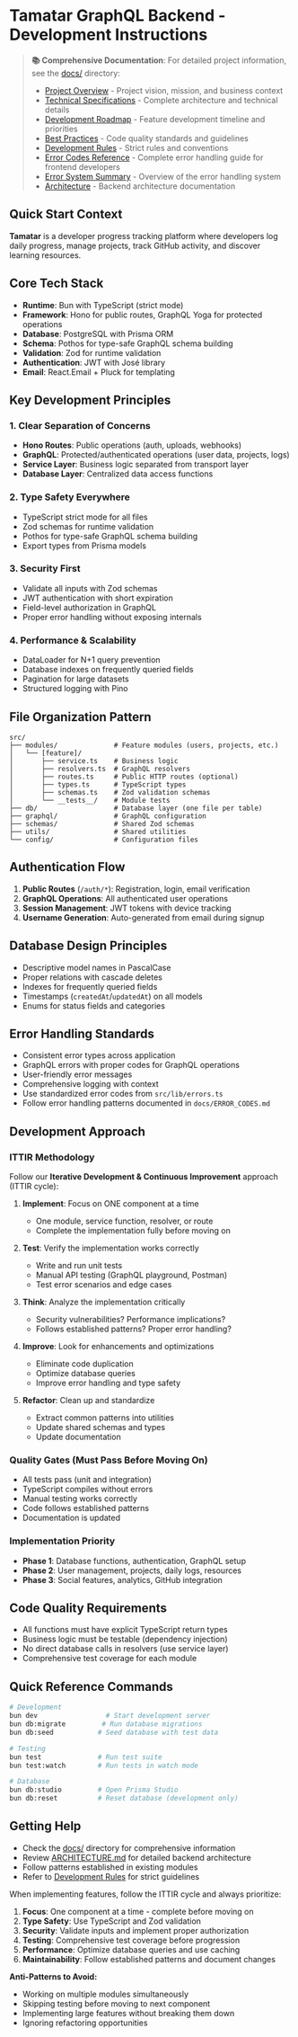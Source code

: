 # Tamatar GraphQL Backend - Development Instructions

> **📚 Comprehensive Documentation**: For detailed project information, see the [docs/](../docs/) directory:
> - [Project Overview](../docs/PROJECT_OVERVIEW.md) - Project vision, mission, and business context
> - [Technical Specifications](../docs/TECHNICAL_SPECS.md) - Complete architecture and technical details
> - [Development Roadmap](../docs/ROADMAP.md) - Feature development timeline and priorities
> - [Best Practices](../docs/BEST_PRACTICES.md) - Code quality standards and guidelines
> - [Development Rules](../docs/DEVELOPMENT_RULES.md) - Strict rules and conventions
> - [Error Codes Reference](../docs/ERROR_CODES.md) - Complete error handling guide for frontend developers
> - [Error System Summary](../docs/ERROR_SYSTEM_SUMMARY.md) - Overview of the error handling system
> - [Architecture](../ARCHITECTURE.md) - Backend architecture documentation

## Quick Start Context

**Tamatar** is a developer progress tracking platform where developers log daily progress, manage projects, track GitHub activity, and discover learning resources.

## Core Tech Stack
- **Runtime**: Bun with TypeScript (strict mode)
- **Framework**: Hono for public routes, GraphQL Yoga for protected operations
- **Database**: PostgreSQL with Prisma ORM
- **Schema**: Pothos for type-safe GraphQL schema building
- **Validation**: Zod for runtime validation
- **Authentication**: JWT with José library
- **Email**: React.Email + Pluck for templating

## Key Development Principles

### 1. Clear Separation of Concerns
- **Hono Routes**: Public operations (auth, uploads, webhooks)
- **GraphQL**: Protected/authenticated operations (user data, projects, logs)
- **Service Layer**: Business logic separated from transport layer
- **Database Layer**: Centralized data access functions

### 2. Type Safety Everywhere
- TypeScript strict mode for all files
- Zod schemas for runtime validation
- Pothos for type-safe GraphQL schema building
- Export types from Prisma models

### 3. Security First
- Validate all inputs with Zod schemas
- JWT authentication with short expiration
- Field-level authorization in GraphQL
- Proper error handling without exposing internals

### 4. Performance & Scalability
- DataLoader for N+1 query prevention
- Database indexes on frequently queried fields
- Pagination for large datasets
- Structured logging with Pino

## File Organization Pattern
```
src/
├── modules/              # Feature modules (users, projects, etc.)
│   └── [feature]/
│       ├── service.ts    # Business logic
│       ├── resolvers.ts  # GraphQL resolvers
│       ├── routes.ts     # Public HTTP routes (optional)
│       ├── types.ts      # TypeScript types
│       ├── schemas.ts    # Zod validation schemas
│       └── __tests__/    # Module tests
├── db/                   # Database layer (one file per table)
├── graphql/              # GraphQL configuration
├── schemas/              # Shared Zod schemas
├── utils/                # Shared utilities
└── config/               # Configuration files
```

## Authentication Flow
1. **Public Routes** (`/auth/*`): Registration, login, email verification
2. **GraphQL Operations**: All authenticated user operations
3. **Session Management**: JWT tokens with device tracking
4. **Username Generation**: Auto-generated from email during signup

## Database Design Principles
- Descriptive model names in PascalCase
- Proper relations with cascade deletes
- Indexes for frequently queried fields
- Timestamps (`createdAt`/`updatedAt`) on all models
- Enums for status fields and categories

## Error Handling Standards
- Consistent error types across application
- GraphQL errors with proper codes for GraphQL operations
- User-friendly error messages
- Comprehensive logging with context
- Use standardized error codes from `src/lib/errors.ts`
- Follow error handling patterns documented in `docs/ERROR_CODES.md`

## Development Approach

### ITTIR Methodology
Follow our **Iterative Development & Continuous Improvement** approach (ITTIR cycle):

1. **Implement**: Focus on ONE component at a time
   - One module, service function, resolver, or route
   - Complete the implementation fully before moving on

2. **Test**: Verify the implementation works correctly
   - Write and run unit tests
   - Manual API testing (GraphQL playground, Postman)
   - Test error scenarios and edge cases

3. **Think**: Analyze the implementation critically
   - Security vulnerabilities? Performance implications?
   - Follows established patterns? Proper error handling?

4. **Improve**: Look for enhancements and optimizations
   - Eliminate code duplication
   - Optimize database queries
   - Improve error handling and type safety

5. **Refactor**: Clean up and standardize
   - Extract common patterns into utilities
   - Update shared schemas and types
   - Update documentation

### Quality Gates (Must Pass Before Moving On)
- All tests pass (unit and integration)
- TypeScript compiles without errors
- Manual testing works correctly
- Code follows established patterns
- Documentation is updated

### Implementation Priority
- **Phase 1**: Database functions, authentication, GraphQL setup
- **Phase 2**: User management, projects, daily logs, resources  
- **Phase 3**: Social features, analytics, GitHub integration

## Code Quality Requirements
- All functions must have explicit TypeScript return types
- Business logic must be testable (dependency injection)
- No direct database calls in resolvers (use service layer)
- Comprehensive test coverage for each module

## Quick Reference Commands
```bash
# Development
bun dev                 # Start development server
bun db:migrate         # Run database migrations
bun db:seed           # Seed database with test data

# Testing
bun test              # Run test suite
bun test:watch        # Run tests in watch mode

# Database
bun db:studio         # Open Prisma Studio
bun db:reset          # Reset database (development only)
```

## Getting Help
- Check the [docs/](../docs/) directory for comprehensive information
- Review [ARCHITECTURE.md](../ARCHITECTURE.md) for detailed backend architecture
- Follow patterns established in existing modules
- Refer to [Development Rules](../docs/DEVELOPMENT_RULES.md) for strict guidelines

When implementing features, follow the ITTIR cycle and always prioritize:
1. **Focus**: One component at a time - complete before moving on
2. **Type Safety**: Use TypeScript and Zod validation
3. **Security**: Validate inputs and implement proper authorization  
4. **Testing**: Comprehensive test coverage before progression
5. **Performance**: Optimize database queries and use caching
6. **Maintainability**: Follow established patterns and document changes

**Anti-Patterns to Avoid:**
- Working on multiple modules simultaneously
- Skipping testing before moving to next component
- Implementing large features without breaking them down
- Ignoring refactoring opportunities